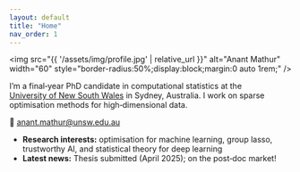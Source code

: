 ```yaml
---
layout: default
title: "Home"
nav_order: 1
---
```


<img src="{{ '/assets/img/profile.jpg' | relative_url }}"
     alt="Anant Mathur"
     width="60"                    <!-- ← controls size -->
     style="border-radius:50%;display:block;margin:0 auto 1rem;" />


I’m a final‑year PhD candidate in computational statistics at the  
[University of New South Wales](https://www.unsw.edu.au/science/our-schools/maths) in Sydney, Australia. I work on sparse
optimisation methods for high‑dimensional data.

📧 anant.mathur@unsw.edu.au  <!-- put your real email here -->

- **Research interests:** optimisation for machine learning, group lasso,
  trustworthy AI, and statistical theory for deep learning  
- **Latest news:** Thesis submitted (April 2025); on the post‑doc market!
